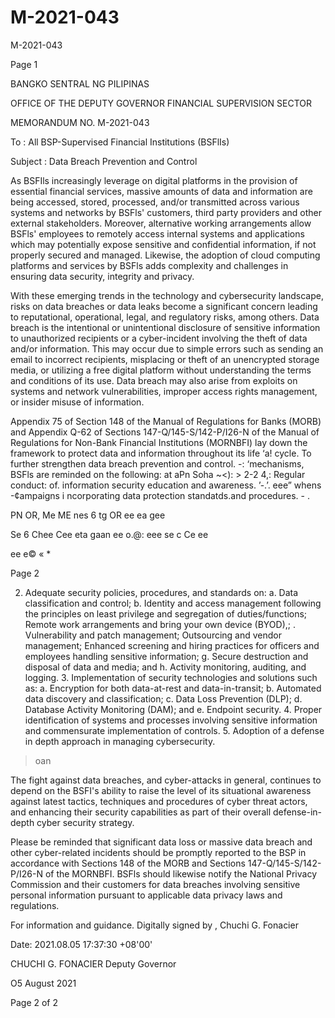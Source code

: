 # M-2021-043

M-2021-043

Page 1

BANGKO SENTRAL NG PILIPINAS

OFFICE OF THE DEPUTY GOVERNOR FINANCIAL SUPERVISION SECTOR

MEMORANDUM NO. M-2021-043

To : All BSP-Supervised Financial Institutions (BSFlIs)

Subject : Data Breach Prevention and Control

As BSFIls increasingly leverage on digital platforms in the provision of essential financial services, massive amounts of data and information are being accessed, stored, processed, and/or transmitted across various systems and networks by BSFls' customers, third party providers and other external stakeholders. Moreover, alternative working arrangements allow BSFls' employees to remotely access internal systems and applications which may potentially expose sensitive and confidential information, if not properly secured and managed. Likewise, the adoption of cloud computing platforms and services by BSFls adds complexity and challenges in ensuring data security, integrity and privacy.

With these emerging trends in the technology and cybersecurity landscape, risks on data breaches or data leaks become a significant concern leading to reputational, operational, legal, and regulatory risks, among others. Data breach is the intentional or unintentional disclosure of sensitive information to unauthorized recipients or a cyber-incident involving the theft of data and/or information. This may occur due to simple errors such as sending an email to incorrect recipients, misplacing or theft of an unencrypted storage media, or utilizing a free digital platform without understanding the terms and conditions of its use. Data breach may also arise from exploits on systems and network vulnerabilities, improper access rights management, or insider misuse of information.

Appendix 75 of Section 148 of the Manual of Regulations for Banks (MORB) and Appendix Q-62 of Sections 147-Q/145-S/142-P/I26-N of the Manual of Regulations for Non-Bank Financial Institutions (MORNBFI) lay down the framework to protect data and information throughout its life ‘a! cycle. To further strengthen data breach prevention and control. -: ‘mechanisms, BSFls are reminded on the following: at aPn Soha ~<): > 2-2 4,: Regular conduct: of. information security education and awareness. ’-.’. eee” whens -¢ampaigns i ncorporating data protection standatds.and procedures. - .

PN OR, Me ME nes 6 tg OR ee ea gee

Se 6 Chee Cee eta gaan ee o.@: eee se c Ce ee

ee e© « *

Page 2

2. Adequate security policies, procedures, and standards on: a. Data classification and control; b. Identity and access management following the principles on least privilege and segregation of duties/functions; Remote work arrangements and bring your own device (BYOD),; . Vulnerability and patch management; Outsourcing and vendor management; Enhanced screening and hiring practices for officers and employees handling sensitive information; g. Secure destruction and disposal of data and media; and h. Activity monitoring, auditing, and logging. 3. Implementation of security technologies and solutions such as: a. Encryption for both data-at-rest and data-in-transit; b. Automated data discovery and classification; c. Data Loss Prevention (DLP); d. Database Activity Monitoring (DAM); and e. Endpoint security. 4. Proper identification of systems and processes involving sensitive information and commensurate implementation of controls. 5. Adoption of a defense in depth approach in managing cybersecurity.

> oan

The fight against data breaches, and cyber-attacks in general, continues to depend on the BSFI's ability to raise the level of its situational awareness against latest tactics, techniques and procedures of cyber threat actors, and enhancing their security capabilities as part of their overall defense-in-depth cyber security strategy.

Please be reminded that significant data loss or massive data breach and other cyber-related incidents should be promptly reported to the BSP in accordance with Sections 148 of the MORB and Sections 147-Q/145-S/142- P/I26-N of the MORNBFI. BSFls should likewise notify the National Privacy Commission and their customers for data breaches involving sensitive personal information pursuant to applicable data privacy laws and regulations.

For information and guidance. Digitally signed by , Chuchi G. Fonacier

Date: 2021.08.05 17:37:30 +08'00'

CHUCHI G. FONACIER Deputy Governor

O5 August 2021

Page 2 of 2